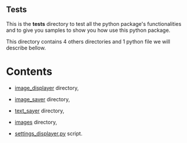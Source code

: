 ## Tests

This is the **tests** directory to test all the python package's functionalities and to give you samples to show you how use this python package.

This directory contains 4 others directories and 1 python file we will describe bellow.

# Contents

* [image_displayer](https://gitlab.imerir.com/eric.ghoubiguian/imtreat/tree/master/tests/image_displayer) directory,

* [image_saver](https://gitlab.imerir.com/eric.ghoubiguian/imtreat/tree/master/tests/image_saver) directory,

* [text_sayer](https://gitlab.imerir.com/eric.ghoubiguian/imtreat/tree/master/tests/text_sayer) directory,

* [images](https://gitlab.imerir.com/eric.ghoubiguian/imtreat/tree/master/tests/images) directory,

* [settings_displayer.py](https://gitlab.imerir.com/eric.ghoubiguian/imtreat/blob/master/tests/settings_displayer.py) script.
